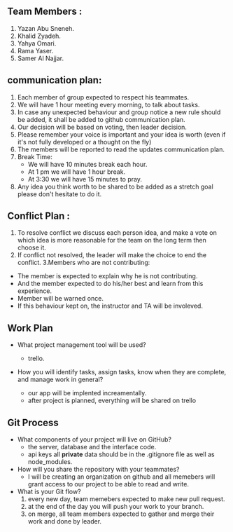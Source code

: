 
## Team Members :
   1. Yazan Abu Sneneh.
   2. Khalid Zyadeh.
   3. Yahya Omari.
   4. Rama Yaser.
   5. Samer Al Najjar.


## communication plan:
  1. Each member of group expected to respect his teammates.
  2. We will have 1 hour meeting every morning, to talk about tasks.
  4. In case any unexpected behaviour and group notice a new rule should be added, it shall be added to github communication plan.
  5. Our decision will be based on voting, then leader decision.
  6. Please remember your voice is important and your idea is worth (even if it's not fully developed or a thought on the fly)
  7. The members will be reported to read the updates communication plan.
  8. Break Time: 
      * We will have 10 minutes break each hour.
      * At 1 pm we will have 1 hour break.
      * At 3:30 we will have 15 minutes to pray.
 9. Any idea you think worth to be shared to be added as a stretch goal please don't hesitate to do it.

## Conflict Plan : 
1. To resolve conflict we discuss each person idea, and make a vote on which idea is more reasonable for the team on the long term then choose it.
2. If conflict not resolved, the leader will make the choice to end the conflict.
3.Members who are not contributing: 
 - The member is expected to explain why he is not contributing.
 - And the member expected to do his/her best and learn from this experience.
 - Member will be warned once.
 - If this behaviour kept on, the instructor and TA will be involeved.

## Work Plan
* What project management tool will be used?
    - trello.

* How you will identify tasks, assign tasks, know when they are complete, and manage work in general?
    - our app will be implented increamentally.
    - after project is planned, everything will be shared on trello


## Git Process
 * What components of your project will live on GitHub?
    - the server,  database and the interface code.
    - api keys all **private** data should be in the .gitignore file as well as node_modules.
 * How will you share the repository with your teammates?
    - I will be creating an organization on github and all memebers will grant access to our project to be able to read and write.
  * What is your Git flow?
      1. every new day, team memebers expected to make new pull request.
      2. at the end of the day you will push your work to your branch.
      3. on merge, all team members expected to gather and merge their work and done by leader.

 
